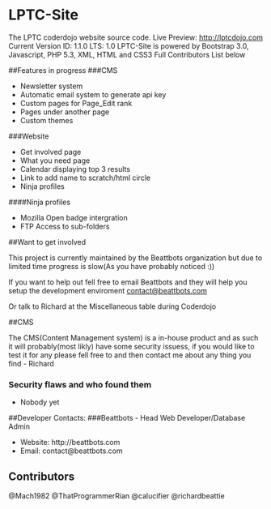 # LPTC-Site
The LPTC coderdojo website source code.
Live Preview: http://lptcdojo.com
Current Version ID: 1.1.0
LTS: 1.0
LPTC-Site is powered by Bootstrap 3.0, Javascript, PHP 5.3, XML, HTML and CSS3
Full Contributors List below


##Features in progress
###CMS
<ul>
<li>Newsletter system</li>
<li>Automatic email system to generate api key</li>
<li>Custom pages for Page_Edit rank</li>
<li>Pages under another page</li>
<li>Custom themes</li>
</ul>
###Website
<ul>
<li>Get involved page</li>
<li>What you need page</li>
<li>Calendar displaying top 3 results</li>
<li>Link to add name to scratch/html circle</li>
<li>Ninja profiles</li>
</ul>
####Ninja profiles
<ul>
<li>Mozilla Open badge intergration</li>
<li>FTP Access to sub-folders</li>
</ul>

##Want to get involved

This project is currently maintained by the Beattbots organization but due to limited time progress is slow(As you have probably noticed :)) 

If you want to help out fell free to email Beattbots and they will help you setup the development enviroment
<a href="mailto:contact@beattbots.com">contact@beattbots.com</a>

Or talk to Richard at the Miscellaneous table during Coderdojo 

##CMS

<p>The CMS(Content Management system) is a in-house product and as such it will probably(most likly) have some security issuess, if you would like to test it for any please fell free to and then contact me about any thing you find - Richard</p>

<h3>Security flaws and who found them</h3>
<ul>
  <li>Nobody yet</li>
</ul>

##Developer Contacts:
###Beattbots - Head Web Developer/Database Admin
<ul>
<li>Website: http://beattbots.com</li>
<li>Email: contact@beattbots.com</li>
</ul>

## Contributors
@Mach1982
@ThatProgrammerRian
@calucifier
@richardbeattie

